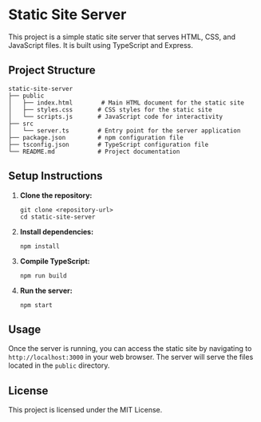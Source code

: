 # Static Site Server

This project is a simple static site server that serves HTML, CSS, and JavaScript files. It is built using TypeScript and Express.

## Project Structure

```
static-site-server
├── public
│   ├── index.html        # Main HTML document for the static site
│   ├── styles.css       # CSS styles for the static site
│   └── scripts.js       # JavaScript code for interactivity
├── src
│   └── server.ts        # Entry point for the server application
├── package.json         # npm configuration file
├── tsconfig.json        # TypeScript configuration file
└── README.md            # Project documentation
```

## Setup Instructions

1. **Clone the repository:**
   ```
   git clone <repository-url>
   cd static-site-server
   ```

2. **Install dependencies:**
   ```
   npm install
   ```

3. **Compile TypeScript:**
   ```
   npm run build
   ```

4. **Run the server:**
   ```
   npm start
   ```

## Usage

Once the server is running, you can access the static site by navigating to `http://localhost:3000` in your web browser. The server will serve the files located in the `public` directory.

## License

This project is licensed under the MIT License.